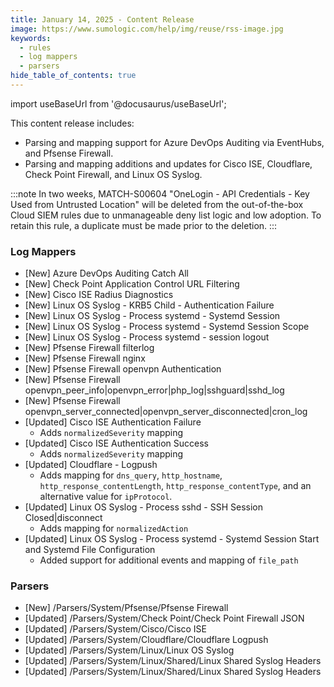 ```yaml
---
title: January 14, 2025 - Content Release
image: https://www.sumologic.com/help/img/reuse/rss-image.jpg
keywords:
  - rules
  - log mappers
  - parsers
hide_table_of_contents: true    
---
```


import useBaseUrl from '@docusaurus/useBaseUrl';



This content release includes:
- Parsing and mapping support for Azure DevOps Auditing via EventHubs, and Pfsense Firewall.
- Parsing and mapping additions and updates for Cisco ISE, Cloudflare, Check Point Firewall, and Linux OS Syslog.

:::note
In two weeks, MATCH-S00604 "OneLogin - API Credentials - Key Used from Untrusted Location" will be deleted from the out-of-the-box Cloud SIEM rules due to unmanageable deny list logic and low adoption. To retain this rule, a duplicate must be made prior to the deletion.
:::

### Log Mappers
- [New] Azure DevOps Auditing Catch All
- [New] Check Point Application Control URL Filtering
- [New] Cisco ISE Radius Diagnostics
- [New] Linux OS Syslog - KRB5 Child - Authentication Failure
- [New] Linux OS Syslog - Process systemd - Systemd Session
- [New] Linux OS Syslog - Process systemd - Systemd Session Scope
- [New] Linux OS Syslog - Process systemd - session logout
- [New] Pfsense Firewall filterlog
- [New] Pfsense Firewall nginx
- [New] Pfsense Firewall openvpn Authentication
- [New] Pfsense Firewall openvpn_peer_info|openvpn_error|php_log|sshguard|sshd_log
- [New] Pfsense Firewall openvpn_server_connected|openvpn_server_disconnected|cron_log
- [Updated] Cisco ISE Authentication Failure
    - Adds `normalizedSeverity` mapping
- [Updated] Cisco ISE Authentication Success
    - Adds `normalizedSeverity` mapping
- [Updated] Cloudflare - Logpush
    - Adds mapping for `dns_query`, `http_hostname`, `http_response_contentLength`, `http_response_contentType`, and an alternative value for `ipProtocol`.
- [Updated] Linux OS Syslog - Process sshd - SSH Session Closed|disconnect
    - Adds mapping for `normalizedAction`
- [Updated] Linux OS Syslog - Process systemd - Systemd Session Start and Systemd File Configuration
    - Added support for additional events and mapping of `file_path`

### Parsers
- [New] /Parsers/System/Pfsense/Pfsense Firewall
- [Updated] /Parsers/System/Check Point/Check Point Firewall JSON
- [Updated] /Parsers/System/Cisco/Cisco ISE
- [Updated] /Parsers/System/Cloudflare/Cloudflare Logpush
- [Updated] /Parsers/System/Linux/Linux OS Syslog
- [Updated] /Parsers/System/Linux/Shared/Linux Shared Syslog Headers
- [Updated] /Parsers/System/Linux/Shared/Linux Shared Syslog Headers
